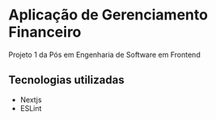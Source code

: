 # Aplicação de Gerenciamento Financeiro

Projeto 1 da Pós em Engenharia de Software em Frontend

## Tecnologias utilizadas

- Nextjs
- ESLint
